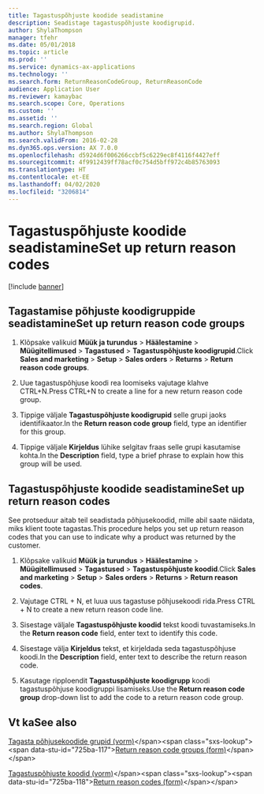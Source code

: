 ```yaml
---
title: Tagastuspõhjuste koodide seadistamine
description: Seadistage tagastuspõhjuste koodigrupid.
author: ShylaThompson
manager: tfehr
ms.date: 05/01/2018
ms.topic: article
ms.prod: ''
ms.service: dynamics-ax-applications
ms.technology: ''
ms.search.form: ReturnReasonCodeGroup, ReturnReasonCode
audience: Application User
ms.reviewer: kamaybac
ms.search.scope: Core, Operations
ms.custom: ''
ms.assetid: ''
ms.search.region: Global
ms.author: ShylaThompson
ms.search.validFrom: 2016-02-28
ms.dyn365.ops.version: AX 7.0.0
ms.openlocfilehash: d5924d6f006266ccbf5c6229ec8f4116f4427eff
ms.sourcegitcommit: 4f9912439ff78acf0c754d5bff972c4b85763093
ms.translationtype: HT
ms.contentlocale: et-EE
ms.lasthandoff: 04/02/2020
ms.locfileid: "3206814"
---
```

# <a name="set-up-return-reason-codes"></a><span data-ttu-id="725ba-103">Tagastuspõhjuste koodide seadistamine</span><span class="sxs-lookup"><span data-stu-id="725ba-103">Set up return reason codes</span></span>   

[!include [banner](../includes/banner.md)]


## <a name="set-up-return-reason-code-groups"></a><span data-ttu-id="725ba-104">Tagastamise põhjuste koodigruppide seadistamine</span><span class="sxs-lookup"><span data-stu-id="725ba-104">Set up return reason code groups</span></span> 

1.  <span data-ttu-id="725ba-105">Klõpsake valikuid **Müük ja turundus** \> **Häälestamine** \> **Müügitellimused** \> **Tagastused** \> **Tagastuspõhjuste koodigrupid**.</span><span class="sxs-lookup"><span data-stu-id="725ba-105">Click **Sales and marketing** \> **Setup** \> **Sales orders** \> **Returns** \> **Return reason code groups**.</span></span>

2.  <span data-ttu-id="725ba-106">Uue tagastuspõhjuse koodi rea loomiseks vajutage klahve CTRL+N.</span><span class="sxs-lookup"><span data-stu-id="725ba-106">Press CTRL+N to create a line for a new return reason code group.</span></span>

3.  <span data-ttu-id="725ba-107">Tippige väljale **Tagastuspõhjuste koodigrupid** selle grupi jaoks identifikaator.</span><span class="sxs-lookup"><span data-stu-id="725ba-107">In the **Return reason code group** field, type an identifier for this group.</span></span>

4.  <span data-ttu-id="725ba-108">Tippige väljale **Kirjeldus** lühike selgitav fraas selle grupi kasutamise kohta.</span><span class="sxs-lookup"><span data-stu-id="725ba-108">In the **Description** field, type a brief phrase to explain how this group will be used.</span></span>

## <a name="set-up-return-reason-codes"></a><span data-ttu-id="725ba-109">Tagastuspõhjuste koodide seadistamine</span><span class="sxs-lookup"><span data-stu-id="725ba-109">Set up return reason codes</span></span> 

<span data-ttu-id="725ba-110">See protseduur aitab teil seadistada põhjusekoodid, mille abil saate näidata, miks klient toote tagastas.</span><span class="sxs-lookup"><span data-stu-id="725ba-110">This procedure helps you set up return reason codes that you can use to indicate why a product was returned by the customer.</span></span>

1.  <span data-ttu-id="725ba-111">Klõpsake valikuid **Müük ja turundus** \> **Häälestamine** \> **Müügitellimused** \> **Tagastused** \> **Tagastuspõhjuste koodid**.</span><span class="sxs-lookup"><span data-stu-id="725ba-111">Click **Sales and marketing** \> **Setup** \> **Sales orders** \> **Returns** \> **Return reason codes**.</span></span>

2.  <span data-ttu-id="725ba-112">Vajutage CTRL + N, et luua uus tagastuse põhjusekoodi rida.</span><span class="sxs-lookup"><span data-stu-id="725ba-112">Press CTRL + N to create a new return reason code line.</span></span>

3.  <span data-ttu-id="725ba-113">Sisestage väljale **Tagastuspõhjuste koodid** tekst koodi tuvastamiseks.</span><span class="sxs-lookup"><span data-stu-id="725ba-113">In the **Return reason code** field, enter text to identify this code.</span></span>

4.  <span data-ttu-id="725ba-114">Sisestage välja **Kirjeldus** tekst, et kirjeldada seda tagastuspõhjuse koodi.</span><span class="sxs-lookup"><span data-stu-id="725ba-114">In the **Description** field, enter text to describe the return reason code.</span></span>

5.  <span data-ttu-id="725ba-115">Kasutage ripploendit **Tagastuspõhjuste koodigrupp** koodi tagastuspõhjuse koodigruppi lisamiseks.</span><span class="sxs-lookup"><span data-stu-id="725ba-115">Use the **Return reason code group** drop-down list to add the code to a return reason code group.</span></span>

## <a name="see-also"></a><span data-ttu-id="725ba-116">Vt ka</span><span class="sxs-lookup"><span data-stu-id="725ba-116">See also</span></span>

<span data-ttu-id="725ba-117">[Tagasta põhjusekoodide grupid (vorm)](https://technet.microsoft.com/library/hh209604\(v=ax.60\))</span><span class="sxs-lookup"><span data-stu-id="725ba-117">[Return reason code groups (form)](https://technet.microsoft.com/library/hh209604\(v=ax.60\))</span></span>

<span data-ttu-id="725ba-118">[Tagastuspõhjuste koodid (vorm)](https://technet.microsoft.com/library/hh227372\(v=ax.60\))</span><span class="sxs-lookup"><span data-stu-id="725ba-118">[Return reason codes (form)](https://technet.microsoft.com/library/hh227372\(v=ax.60\))</span></span>

 


